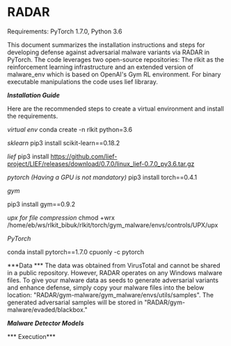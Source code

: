 # RADAR

Requirements: PyTorch 1.7.0, Python 3.6

This document summarizes the installation instructions and steps for developing defense against adversarial malware variants via RADAR in PyTorch. The code leverages two open-source repositories: The rlkit as the reinforcement learning infrastructure and an extended version of malware_env which is based on OpenAI's Gym RL environment. For binary executable manipulations the code uses lief libraray.


***Installation Guide***

Here are the recommended steps to create a virtual environment and install the requirements.

*virtual env*
conda create -n rlkit python=3.6

*sklearn*
pip3 install scikit-learn==0.18.2

*lief*
pip3 install https://github.com/lief-project/LIEF/releases/download/0.7.0/linux_lief-0.7.0_py3.6.tar.gz

*pytorch (Having a GPU is not mandatory)*
pip3 install torch==0.4.1

*gym*

pip3 install gym==0.9.2

*upx for file compression*
chmod +wrx /home/eb/ws/rlkit_bibuk/rlkit/torch/gym_malware/envs/controls/UPX/upx


*PyTorch*

conda install pytorch==1.7.0 cpuonly -c pytorch

***Data ***
The data was obtained from VirusTotal and cannot be shared in a public repository. However, RADAR operates on any Windows malware files. To give your malware data as seeds to generate adversarial variants and enhance defense, simply copy your malware files into the below location:
"RADAR/gym-malware/gym_malware/envs/utils/samples". The generated adversarial samples will be stored in "RADAR/gym-malware/evaded/blackbox."

***Malware Detector Models***

*** Execution***

